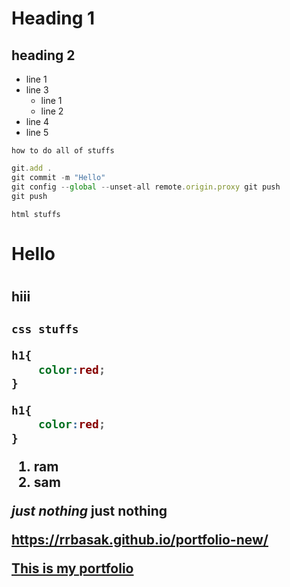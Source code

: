 # Heading 1
## heading 2

- line 1
- line 3
    - line 1
    - line 2
- line 4
- line 5


`how to do all of stuffs`
```javascript
git.add .
git commit -m "Hello"
git config --global --unset-all remote.origin.proxy git push
git push

```

`html stuffs`

<h1>Hello<h1>
<h2>hiii<h2>

`css stuffs`

```css
h1{
    color:red;
}

```

```css
h1{
    color:red;
}
```

1. ram
2. sam

*just nothing*
**just nothing**

https://rrbasak.github.io/portfolio-new/

[This is my portfolio](https://rrbasak.github.io/portfolio-new/)